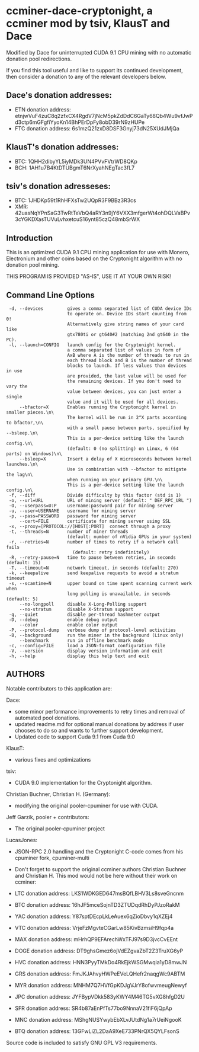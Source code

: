 # ccminer-dace-cryptonight, a ccminer mod by tsiv, KlausT and Dace 
Modified by Dace for uninterrupted CUDA 9.1 CPU mining with no automatic donation pool redirections.

If you find this tool useful and like to support its continued development, then consider a donation to any of the relevant developers below.

## Dace's donation addresses:
* ETN donation address: etnjwVuF4zuC8q2zfxCX4RgdV7jNcM5pkZdDdC6GaTy68Qb4Wu9vfJwPd3ctp6mGFgfiYyoKn14BhPErDpFy8obD39rN9zHUPe
* FTC donation address: 6s1mzQ21zxD8DSF3Gnyj73dN25XUdJMjQa

## KlausT's donation addresses:
* BTC: 1QHH2dibyYL5iyMDk3UN4PVvFVtrWD8QKp
* BCH: 1AH1u7B4KtDTUBgmT6NrXyahNEgTac3fL7

## tsiv's donation adresseses:
* BTC: 1JHDKp59t1RhHFXsTw2UQpR3F9BBz3R3cs
* XMR: 42uasNqYPnSaG3TwRtTeVbQ4aRY3n9jY6VXX3mfgerWt4ohDQLVaBPv3cYGKDXasTUVuLvhxetcuS16ynt85czQ48mbSrWX

## Introduction

This is an optimized CUDA 9.1 CPU mining application for use with Monero, Electronium and other coins based on the Cryptonight algorithm with no donation pool mining.

THIS PROGRAM IS PROVIDED "AS-IS", USE IT AT YOUR OWN RISK!

## Command Line Options
```
 -d, --devices         gives a comma separated list of CUDA device IDs
                       to operate on. Device IDs start counting from 0!
                       Alternatively give string names of your card like
                       gtx780ti or gt640#2 (matching 2nd gt640 in the PC).
 -l, --launch=CONFIG   launch config for the Cryptonight kernel.
                       a comma separated list of values in form of
                       AxB where A is the number of threads to run in
                       each thread block and B is the number of thread
                       blocks to launch. If less values than devices in use
                       are provided, the last value will be used for
                       the remaining devices. If you don't need to vary the
                       value between devices, you can just enter a single
                       value and it will be used for all devices.
     --bfactor=X       Enables running the Cryptonight kernel in smaller pieces.\n\
                       The kernel will be run in 2^X parts according to bfactor,\n\
                       with a small pause between parts, specified by --bsleep.\n\
                       This is a per-device setting like the launch config.\n\
                       (default: 0 (no splitting) on Linux, 6 (64 parts) on Windows)\n\
     --bsleep=X        Insert a delay of X microseconds between kernel launches.\n\
                       Use in combination with --bfactor to mitigate the lag\n\
                       when running on your primary GPU.\n\
                       This is a per-device setting like the launch config.\n\
 -f, --diff            Divide difficulty by this factor (std is 1) 
 -o, --url=URL         URL of mining server (default: " DEF_RPC_URL ")
 -O, --userpass=U:P    username:password pair for mining server
 -u, --user=USERNAME   username for mining server
 -p, --pass=PASSWORD   password for mining server
     --cert=FILE       certificate for mining server using SSL
 -x, --proxy=[PROTOCOL://]HOST[:PORT]  connect through a proxy
 -t, --threads=N       number of miner threads
                       (default: number of nVidia GPUs in your system)
 -r, --retries=N       number of times to retry if a network call fails
                         (default: retry indefinitely)
 -R, --retry-pause=N   time to pause between retries, in seconds (default: 15)
 -T, --timeout=N       network timeout, in seconds (default: 270)
 -k, --keepalive       send keepalive requests to avoid a stratum timeout
 -s, --scantime=N      upper bound on time spent scanning current work when
                       long polling is unavailable, in seconds (default: 5)
     --no-longpoll     disable X-Long-Polling support
     --no-stratum      disable X-Stratum support
 -q, --quiet           disable per-thread hashmeter output
 -D, --debug           enable debug output
     --color           enable color output
 -P, --protocol-dump   verbose dump of protocol-level activities
 -B, --background      run the miner in the background (Linux only)
     --benchmark       run in offline benchmark mode
 -c, --config=FILE     load a JSON-format configuration file
 -V, --version         display version information and exit
 -h, --help            display this help text and exit
```

## AUTHORS

Notable contributors to this application are:

Dace: 
- some minor performance improvements to retry times and removal of automated pool donations.
- updated readme.md for optional manual donations by address if user chooses to do so and wants to further support development.
- Updated code to support Cuda 9.1 from Cuda 9.0

KlausT:
- various fixes and optimizations

tsiv: 
- CUDA 9.0 implementation for the Cryptonight algorithm.

Christian Buchner, Christian H. (Germany): 
- modifying the original pooler-cpuminer for use with CUDA.

Jeff Garzik, pooler + contributors:
- The original pooler-cpuminer project

LucasJones:
 - JSON-RPC 2.0 handling and the Cryptonight C-code comes
   from his cpuminer fork, cpuminer-multi

* Don't forget to support the original ccminer authors
Christian Buchner and Christian H. This mod would not be
here without their work on ccminer:

* LTC donation address: LKS1WDKGED647msBQfLBHV3Ls8sveGncnm
* BTC donation address: 16hJF5mceSojnTD3ZTUDqdRhDyPJzoRakM
* YAC donation address: Y87sptDEcpLkLeAuex6qZioDbvy1qXZEj4
* VTC donation address: VrjeFzMgvteCGarLw85KivBzmsiH9fqp4a
* MAX donation address: mHrhQP9EFArechWxTFJ97s9D3jvcCvEEnt
* DOGE donation address: DT9ghsGmez6ojVdEZgvaZbT2Z3TruXG6yP
* HVC donation address: HNN3PyyTMkDo4RkEjkWSGMwqia1yD8mwJN
* GRS donation address: FmJKJAhvyHWPeEVeLQHefr2naqgWc9ABTM
* MYR donation address: MNHM7Q7HVfGpKDJgVJrY8ofwvmeugNewyf
* JPC donation address: JYFBypVDkk583yKWY4M46TG5vXG8hfgD2U
* SFR donation address: SR4b87aEnPfTs77bo9NnnaV21fiF6jQpAp
* MNC donation address: MShgNUSYwybEbXLvJUtdNg1a7rUeiNgooK
* BTQ donation address: 13GFwLiZL2DaA9XeE733PNrQX5QYLFsonS

Source code is included to satisfy GNU GPL V3 requirements.
